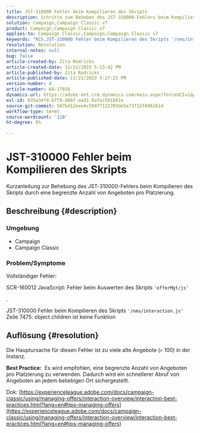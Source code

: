 ```yaml
---
title: JST-310000 Fehler beim Kompilieren des Skripts
description: Schritte zum Beheben des JST-310000-Fehlers beim Kompilieren des Skripts.
solution: Campaign,Campaign Classic v7
product: Campaign,Campaign Classic v7
applies-to: Campaign Classic,Campaign,Campaign Classic v7
keywords: "KCS,JST-310000 Fehler beim Kompilieren des Skripts '/nms/interaction.js' Zeile 7475: object.children is not a function"
resolution: Resolution
internal-notes: null
bug: false
article-created-by: Zita Rodricks
article-created-date: 11/21/2023 5:13:42 PM
article-published-by: Zita Rodricks
article-published-date: 11/21/2023 5:27:23 PM
version-number: 4
article-number: KA-17656
dynamics-url: https://adobe-ent.crm.dynamics.com/main.aspx?forceUCI=1&pagetype=entityrecord&etn=knowledgearticle&id=b8a57d4e-9188-ee11-8179-6045bd006295
exl-id: 835e34f4-b7f0-468f-aad1-8afac591b01e
source-git-commit: 587bd12eee4c59977122393de5e73f15f6062614
workflow-type: tm+mt
source-wordcount: '128'
ht-degree: 6%

---
```


# JST-310000 Fehler beim Kompilieren des Skripts


Kurzanleitung zur Behebung des JST-310000-Fehlers beim Kompilieren des Skripts durch eine begrenzte Anzahl von Angeboten pro Platzierung.

## Beschreibung {#description}


### <b>Umgebung</b>

- Campaign
- Campaign Classic




### <b>Problem/Symptome</b>

Vollständiger Fehler:

SCR-160012 JavaScript: Fehler beim Auswerten des Skripts `'offerMgt/js'`

.

JST-310000 Fehler beim Kompilieren des Skripts `'/nms/interaction.js'` Zeile 7475: object.children ist keine Funktion


## Auflösung {#resolution}


Die Hauptursache für diesen Fehler ist zu viele alte Angebote (`>` 100) in der Instanz.

<b>Best Practice:</b>  Es wird empfohlen, eine begrenzte Anzahl von Angeboten pro Platzierung zu verwenden. Dadurch wird ein schnellerer Abruf von Angeboten an jedem beliebigen Ort sichergestellt.

Dok: [https://experienceleague.adobe.com/docs/campaign-classic/using/managing-offers/interaction-overview/interaction-best-practices.html?lang=en#tips-managing-offers](https://experienceleague.adobe.com/docs/campaign-classic/using/managing-offers/interaction-overview/interaction-best-practices.html?lang=en#tips-managing-offers)
